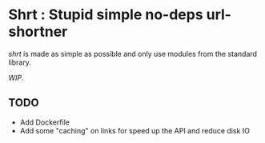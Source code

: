 # Shrt : Stupid simple no-deps url-shortner
_shrt_ is made as simple as possible and only use modules from the standard library.

_WIP_.

## TODO
 * Add Dockerfile
 * Add some "caching" on links for speed up the API and reduce disk IO
